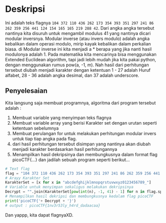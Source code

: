 # Deskripsi
Ini adalah teks flagnya `104 372 110 436 262 173 354 393 351 297 241 86 262 359 256 441 124 154 165 165 219 288 42`. Dari angka angka tersebut nantinya kita disuruh untuk mengambil modulus 41 yang nantinya dicari modular inversnya. Modular inverse (atau invers modulo) adalah angka kebalikan dalam operasi modulo, mirip kayak kebalikan dalam perkalian biasa. di Modular inverse ini kita menjadi a * berapa yang jika nanti hasil modulonya adalah 1. Pada matematika kita mencarinya bisa menggunakan Extended Euclidean algorithm, tapi jadi lebih mudah jika kita pakai python, dengan menggunakan rumus pow(a, -1, m). Nah hasil dari perhitungan tersebut diubah menjadi karakter dengan ketentuan 1 - 27 adalah Huruf alfabet, 28 - 36 adalah angka desimal, dan 37 adalah underscore.
## Penyelesaian
Kita langsung saja membuat programnya, algoritma dari program tersebut adalah :
1. Membuat variable yang menyimpan teks flagnya
2. Membuat variable array yang berisi Karakter set dengan urutan seperti ketentuan sebelumnya
3. Membuat perulangan for untuk melakukan perhitungan modular invers untuk tiap tiap angka pada flag.
4. dari hasil perhitungan tersebut disimpan yang nantinya akan diubah menjadi karakter berdasarkan hasil perhitungannya
5. Menampilkan hasil dekripsinya dan membungkusnya dalam format flag picoCTF{...}
dan jadilah sebuah program seperti berikut...
```python
# Text flag
flag = "104 372 110 436 262 173 354 393 351 297 241 86 262 359 256 441 124 154 165 165 219 288 42"
# Arayy Karakter Set 
KarakterSet = [x for x in "abcdefghijklmnopqrstuvwxyz0123456789_"]
# Variable untuk menyimpan sekaligus melakukan dekripsinya
Decrypt = "".join(KarakterSet[pow(int(n), -1, 41) - 1] for n in flag.split())
# Menampilkan hasil dekripsi dan membungkusnya kedalam flag picoCTF
print('picoCTF{'+ Decrypt + '}')
# output : picoCTF{1nv3r53ly_h4rd_dadaacaa}
```
Dan yappp, kita dapat flagnyaXD.